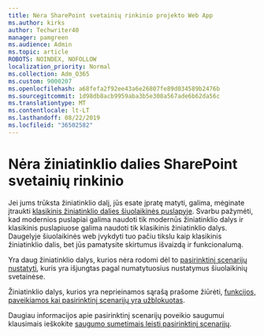 ```yaml
---
title: Nėra SharePoint svetainių rinkinio projekto Web App
ms.author: kirks
author: Techwriter40
manager: pamgreen
ms.audience: Admin
ms.topic: article
ROBOTS: NOINDEX, NOFOLLOW
localization_priority: Normal
ms.collection: Adm_O365
ms.custom: 9000207
ms.openlocfilehash: a68fefa2f92ee43a6e26807fe89d034589b2476b
ms.sourcegitcommit: 1d98db8acb9959aba3b5e308a567ade6b62da56c
ms.translationtype: MT
ms.contentlocale: lt-LT
ms.lasthandoff: 08/22/2019
ms.locfileid: "36502582"
---
```

# <a name="missing-web-part-in-sharepoint-site-collection"></a>Nėra žiniatinklio dalies SharePoint svetainių rinkinio

Jei jums trūksta žiniatinklio dalį, jūs esate įpratę matyti, galima, mėginate įtraukti [klasikinis žiniatinklio dalies šiuolaikinės puslapyje](https://support.office.com/article/classic-and-modern-web-part-experiences-3fdae6c3-8fc1-49ab-8708-8c104b882e64). Svarbu pažymėti, kad modernios puslapiai galima naudoti tik modernūs žiniatinklio dalys ir klasikinis puslapiuose galima naudoti tik klasikinis žiniatinklio dalys. Daugelyje šiuolaikinės web įvykdyti tuo pačiu tikslu kaip klasikinis žiniatinklio dalis, bet jūs pamatysite skirtumus išvaizdą ir funkcionalumą.

Yra daug žiniatinklio dalys, kurios nėra rodomi dėl to [pasirinktinį scenarijų nustatyti](https://docs.microsoft.com/sharepoint/allow-or-prevent-custom-script), kuris yra išjungtas pagal numatytuosius nustatymus šiuolaikinių svetainėse. 

Žiniatinklio dalys, kurios yra neprieinamos sąrašą prašome žiūrėti, [funkcijos, paveikiamos kai pasirinktinį scenarijų yra užblokuotas](https://docs.microsoft.com/sharepoint/allow-or-prevent-custom-script#features-affected-when-custom-script-is-blocked).

 Daugiau informacijos apie pasirinktinį scenarijų poveikio saugumui klausimais ieškokite [saugumo sumetimais leisti pasirinktinį scenarijų](https://docs.microsoft.com/sharepoint/security-considerations-of-allowing-custom-script).
